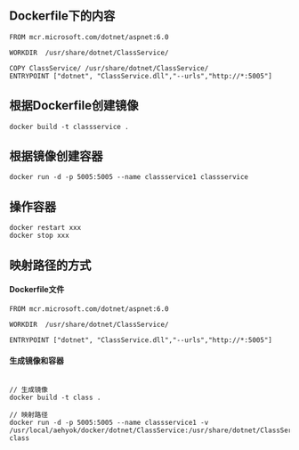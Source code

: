 <!--
 * @Author: 刘启明 455043818@qq.com
 * @Date: 2023-01-31 14:51:26
 * @LastEditors: 刘启明 455043818@qq.com
 * @LastEditTime: 2023-04-17 10:59:46
 * @FilePath: \blog\docs\javascript\2023-01-31-docker-dotnet.md
 * @Description: 
 * 
 * Copyright (c) 2023 by ${git_name_email}, All Rights Reserved. 
-->
## Dockerfile下的内容
```
FROM mcr.microsoft.com/dotnet/aspnet:6.0

WORKDIR  /usr/share/dotnet/ClassService/

COPY ClassService/ /usr/share/dotnet/ClassService/
ENTRYPOINT ["dotnet", "ClassService.dll","--urls","http://*:5005"]
```

## 根据Dockerfile创建镜像
```
docker build -t classservice .
```

## 根据镜像创建容器
```
docker run -d -p 5005:5005 --name classservice1 classservice
```

## 操作容器
```
docker restart xxx
docker stop xxx
```

## 映射路径的方式

#### Dockerfile文件
```
FROM mcr.microsoft.com/dotnet/aspnet:6.0

WORKDIR  /usr/share/dotnet/ClassService/

ENTRYPOINT ["dotnet", "ClassService.dll","--urls","http://*:5005"]
```

#### 生成镜像和容器
```

// 生成镜像
docker build -t class .

// 映射路径
docker run -d -p 5005:5005 --name classservice1 -v /usr/local/aehyok/docker/dotnet/ClassService:/usr/share/dotnet/ClassService class
```

